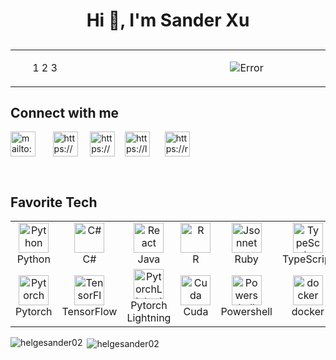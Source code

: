 <h1 align="center">Hi 👋, I'm Sander Xu</h1>

<h2></h2>

<table rules="none"><tbody><tr>
<td align="left" width="432">
<ul>
<il>1</il>
<il>2</il>
<il>3</il>
</ul>
</td>
<td align="center" width="432">
<p>
<img src="https://media4.giphy.com/media/bi6RQ5x3tqoSI/giphy.gif?cid=790b761136215f565ba9ed105f784fdf4bb1852d75a8c7db&rid=giphy.gif&ct=g"  alt="Error" style="max-width: 100%;"></p>
</td>
</tr></tbody></table>


<h2 align="left">Connect with me</h2>

<p align="left">
<a href="mailto:helgesan0202@gmail.com"><img align="center" src="https://www.computerhope.com/jargon/g/gmail.png" alt="mailto:helgesan0202@gmail.com" height="40" width="40" /></a>
<span>&nbsp&nbsp&nbsp&nbsp&nbsp</span>
<a href="https://www.linkedin.com/in/sander-xu/" target="blank"><img align="center" src="https://raw.githubusercontent.com/rahuldkjain/github-profile-readme-generator/master/src/images/icons/Social/linked-in-alt.svg" alt="https://www.linkedin.com/in/sander-xu/" height="40" width="40" /></a>
<span>&nbsp&nbsp&nbsp</span>
<a href="https://www.kaggle.com/helgesander" target="blank"><img align="center" src="https://raw.githubusercontent.com/rahuldkjain/github-profile-readme-generator/master/src/images/icons/Social/kaggle.svg" alt="https://www.kaggle.com/helgesander" height="40" width="40" /></a>
<span>&nbsp&nbsp</span>
<a href="https://leetcode.com/helgesander02/" target="blank"><img align="center" src="https://leetcode.com/_next/static/images/logo-ff2b712834cf26bf50a5de58ee27bcef.png" alt="https://leetcode.com/helgesander02/" height="40" width="40" /></a>
<span>&nbsp&nbsp&nbsp&nbsp</span>
<a href="https://replit.com/@helgesander02" target="blank"><img align="center" src="https://pbs.twimg.com/profile_images/1577395477137526784/ECF9IL4v_400x400.jpg" alt="https://replit.com/@helgesander02" height="40" width="40" /></a>
</p>
<br/>

<h2 align="left">Favorite Tech</h2>

<p align="center" dir="auto">
<table><tbody><tr>
    <td align="center" width="96">
      <a href="#macropower-tech">
        <img src="https://cdn-icons-png.flaticon.com/512/5968/5968350.png" width="48" height="48" alt="Python" style="max-width: 100%;">
      </a>
      <br>Python
    </td>
    <td align="center" width="96">
      <a href="#macropower-tech">
        <img src="https://cdn-icons-png.flaticon.com/512/6132/6132221.png" width="48" height="48" alt="C#" style="max-width: 100%;">
      </a>
      <br>C#
    </td>
    <td align="center" width="96">
      <a href="#macropower-tech">
        <img src="https://cdn-icons-png.flaticon.com/512/226/226777.png" width="48" height="48" alt="React" style="max-width: 100%;">
      </a>
      <br>Java
    </td>
    <td align="center" width="96">
      <a href="#macropower-tech">
        <img src="https://cdn-icons-png.flaticon.com/512/3666/3666226.png" width="48" height="48" alt="R" style="max-width: 100%;">
      </a>
      <br>R
    </td>
    <td align="center" width="96">
      <a href="#macropower-tech">
        <img src="https://encrypted-tbn0.gstatic.com/images?q=tbn:ANd9GcRhl-nNZNvd9EJJJIqqyqYL7QzpmN_-vq1FEA&usqp=CAU" width="48" height="48" alt="Jsonnet" data-canonical-src="https://jsonnet.org/img/isologo.svg" style="max-width: 100%;">
      </a>
      <br>Ruby
    </td>
    <td align="center" width="96">
      <a href="#macropower-tech">
        <img src="https://cdn-icons-png.flaticon.com/512/5968/5968381.png" width="48" height="48" alt="TypeScript" style="max-width: 100%;">
      </a>
      <br>TypeScript
    </td>
    <td align="center" width="96">
      <a href="#macropower-tech">
        <img src="https://cdn-icons-png.flaticon.com/512/5968/5968292.png" width="48" height="48" alt="JavaScript" style="max-width: 100%;">
      </a>
      <br>JavaScript
    </td>
    <td align="center" width="96">
      <a href="#macropower-tech">
        <img src="https://upload.wikimedia.org/wikipedia/commons/thumb/b/b2/Bootstrap_logo.svg/1200px-Bootstrap_logo.svg.png" width="48" height="48" alt="Bootstrap" style="max-width: 100%;">
      </a>
      <br>Bootstrap
    </td>
    <td align="center" width="96">
      <a href="#macropower-tech">
        <img src="https://www.tableau.com/sites/default/files/2020-10/TableauSparkle_RGB.jpg" width="48" height="48" alt="Tableau" style="max-width: 100%;">
      </a>
      <br>Tableau
    </td>
  </tr>
  <tr>
    <td align="center" width="96"> 
      <a href="#macropower-tech">
        <img src="https://pytorch.org/assets/images/pytorch-logo.png" width="48" height="48" alt="Pytorch" style="max-width: 100%;">
      </a>
      <br>Pytorch
    </td>
    <td align="center" width="96">
      <a href="#macropower-tech">
        <img src="https://avatars.githubusercontent.com/u/15658638?s=280&v=4" width="48" height="48" alt="TensorFlow" style="max-width: 100%;">
      </a>
      <br>TensorFlow
    </td>
    <td align="center" width="96">
      <a href="#macropower-tech">
        <img src="https://encrypted-tbn0.gstatic.com/images?q=tbn:ANd9GcSIw_VKNCk3-fKjROz5mqQarrqfC1toSpb2FPw_ecGhNiMlFoZlSwx1ZSd0-4hwxxATM-A&usqp=CAU" width="48" height="48" alt="PytorchLightning" style="max-width: 100%;">
      </a>
      <br>Pytorch<br>Lightning
    </td>
    <td align="center" width="96">
      <a href="#macropower-tech">
        <img src="https://upload.wikimedia.org/wikipedia/en/b/b9/Nvidia_CUDA_Logo.jpg" width="48" height="48" alt="Cuda" style="max-width: 100%;">
      </a>
      <br>Cuda
    </td>
    <td align="center" width="96">
      <a href="#macropower-tech">
        <img src="https://raw.githubusercontent.com/PowerShell/PowerShell/master/assets/ps_black_128.svg" width="48" height="48" alt="Powershell" style="max-width: 100%;">
      </a>
      <br>Powershell
    </td>
    <td align="center" width="96">
      <a href="#macropower-tech">
        <img src="https://cdn-icons-png.flaticon.com/512/919/919853.png" width="48" height="48" alt="docker" style="max-width: 100%;">
      </a>
      <br>docker
    </td>
    <td align="center" width="96">
      <a href="#macropower-tech">
        <img src="https://cdn-icons-png.flaticon.com/512/5968/5968313.png" width="48" height="48" alt="MySQL" style="max-width: 100%;">
      </a>
      <br>MySQL
    </td>
    <td align="center" width="96">
      <a href="#macropower-tech">
        <img src="https://pbs.twimg.com/profile_images/1452637606559326217/GFz_P-5e_400x400.png" width="48" height="48" alt="Prometheus" style="max-width: 100%;">
      </a>
      <br>MongoDB
    </td>
    <td align="center" width="96">
      <a href="#macropower-tech">
        <img src="https://cdn-icons-png.flaticon.com/512/5969/5969346.png" width="48" height="48" alt="Unity" style="max-width: 100%;">
      </a>
      <br>Unity
    </td>
  </tr></tbody></table>
</p>

<p><img align="left" src="https://github-readme-stats.vercel.app/api/top-langs?username=helgesander02&show_icons=true&locale=en&layout=compact" alt="helgesander02" /></p>

<p>&nbsp;<img align="center" src="https://github-readme-stats.vercel.app/api?username=helgesander02&show_icons=true&locale=en" alt="helgesander02" /></p>
